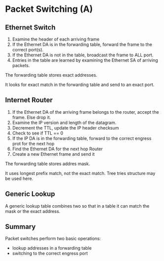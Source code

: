 # Packet Switching (A)

## Ethernet Switch

1. Examine the header of each arriving frame
2. If the Ethernet DA is in the forwarding table, forward the frame to the correct port(s).
3. If the Ethernet DA is not in the table, broadcast the frame to ALL port.
4. Entries in the table are learned by examining the Ethernet SA of arriving packets.

The forwarding table stores exact addresses.

It looks for exact match in the forwarding table and send to an exact port.

## Internet Router

1. If the Ethernet DA of the arriving frame belongs to the router, accept the frame. Else drop it.
2. Examine the IP version and length of the datagram.
3. Decrement the TTL, update the IP header checksum
4. Check to see if TTL == 0
5. If the IP DA is in the forwarding table, forward to the correct engress prot for the next hop
6. Find the Ethernet DA for the next hop Router
7. Create a new Ethernet frame and send it

The forwarding table stores addres mask.

It uses longest prefix match, not the exact match. Tree tries structure may be used here.

## Generic Lookup

A generic lookup table combines two so that in a table it can match the mask or the exact address.

## Summary

Packet switches perform two basic operations:
* lookup addresses in a forwarding table
* switching to the correct engress port
